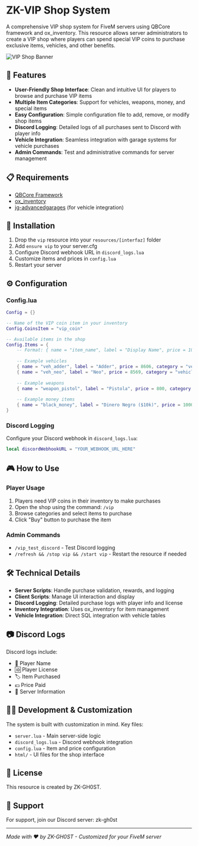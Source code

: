 # ZK-VIP Shop System

A comprehensive VIP shop system for FiveM servers using QBCore framework and ox_inventory. This resource allows server administrators to create a VIP shop where players can spend special VIP coins to purchase exclusive items, vehicles, and other benefits.

![VIP Shop Banner](https://img.icons8.com/dusk/50/ghost--v1.png)

## 🌟 Features

- **User-Friendly Shop Interface**: Clean and intuitive UI for players to browse and purchase VIP items
- **Multiple Item Categories**: Support for vehicles, weapons, money, and special items
- **Easy Configuration**: Simple configuration file to add, remove, or modify shop items
- **Discord Logging**: Detailed logs of all purchases sent to Discord with player info
- **Vehicle Integration**: Seamless integration with garage systems for vehicle purchases
- **Admin Commands**: Test and administrative commands for server management

## 📋 Requirements

- [QBCore Framework](https://github.com/qbcore-framework/qb-core)
- [ox_inventory](https://github.com/overextended/ox_inventory)
- [jg-advancedgarages](https://github.com/JGUsman007/JG-Advanced-Garages) (for vehicle integration)

## 🔧 Installation

1. Drop the `vip` resource into your `resources/[interfaz]` folder
2. Add `ensure vip` to your server.cfg
3. Configure Discord webhook URL in `discord_logs.lua`
4. Customize items and prices in `config.lua`
5. Restart your server

## ⚙️ Configuration

### Config.lua

```lua
Config = {}

-- Name of the VIP coin item in your inventory
Config.CoinsItem = "vip_coin"

-- Available items in the shop
Config.Items = {
    -- Format: { name = "item_name", label = "Display Name", price = 1000, category = "category_name" }
    
    -- Example vehicles
    { name = "veh_adder", label = "Adder", price = 8606, category = "vehicles_vip" },
    { name = "veh_neo", label = "Neo", price = 8569, category = "vehicles_vip" },
    
    -- Example weapons
    { name = "weapon_pistol", label = "Pistola", price = 800, category = "weapons" },
    
    -- Example money items
    { name = "black_money", label = "Dinero Negro ($10k)", price = 1000, category = "money" },
}
```

### Discord Logging

Configure your Discord webhook in `discord_logs.lua`:

```lua
local discordWebhookURL = "YOUR_WEBHOOK_URL_HERE"
```

## 🎮 How to Use

### Player Usage

1. Players need VIP coins in their inventory to make purchases
2. Open the shop using the command: `/vip`
3. Browse categories and select items to purchase
4. Click "Buy" button to purchase the item

### Admin Commands

- `/vip_test_discord` - Test Discord logging
- `/refresh && /stop vip && /start vip` - Restart the resource if needed

## 🛠️ Technical Details

- **Server Scripts**: Handle purchase validation, rewards, and logging
- **Client Scripts**: Manage UI interaction and display
- **Discord Logging**: Detailed purchase logs with player info and license
- **Inventory Integration**: Uses ox_inventory for item management
- **Vehicle Integration**: Direct SQL integration with vehicle tables

## 📷 Discord Logs

Discord logs include:
- 👤 Player Name
- 🆔 Player License
- 🏷️ Item Purchased
- 💵 Price Paid
- 📍 Server Information

## 🧑‍💻 Development & Customization

The system is built with customization in mind. Key files:

- `server.lua` - Main server-side logic
- `discord_logs.lua` - Discord webhook integration
- `config.lua` - Item and price configuration
- `html/` - UI files for the shop interface

## 📃 License

This resource is created by ZK-GH0ST.

## 💬 Support

For support, join our Discord server: zk-gh0st

---

*Made with ❤️ by ZK-GH0ST - Customized for your FiveM server*
